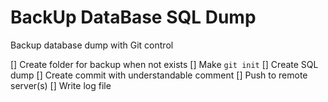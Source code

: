# BackUp DataBase SQL Dump

Backup database dump with Git control

[] Create folder for backup when not exists
[] Make ```git init```
[] Create SQL dump
[] Create commit with understandable comment
[] Push to remote server(s)
[] Write log file

